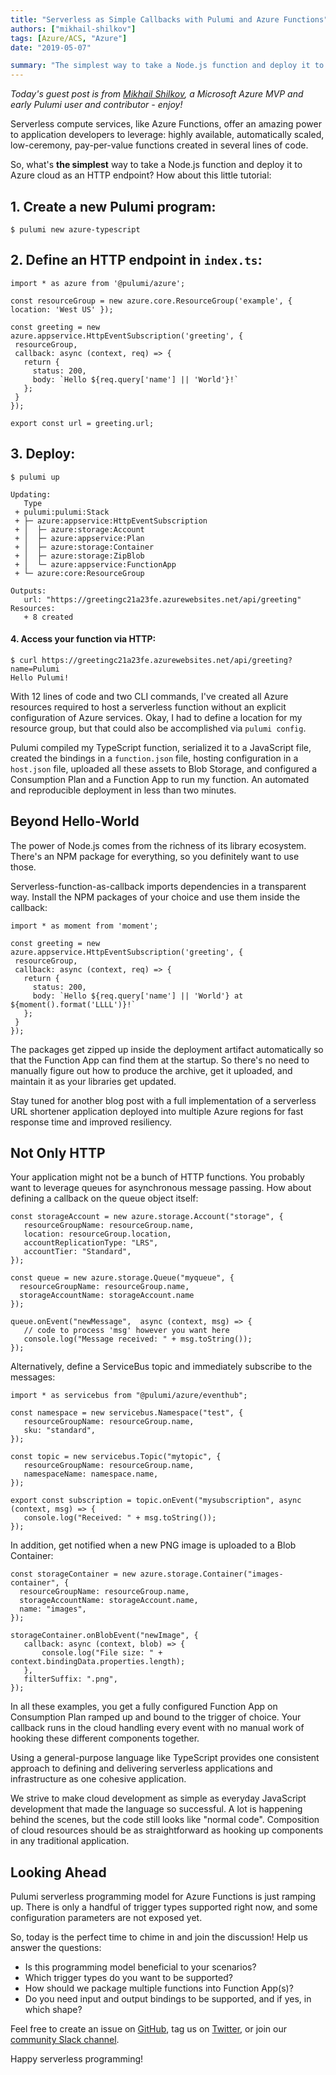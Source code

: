 ```yaml
---
title: "Serverless as Simple Callbacks with Pulumi and Azure Functions"
authors: ["mikhail-shilkov"]
tags: [Azure/ACS, "Azure"]
date: "2019-05-07"

summary: "The simplest way to take a Node.js function and deploy it to Azure cloud as an HTTP endpoint using Pulumi."
---
```


_Today's guest post is from [Mikhail Shilkov](https://mikhail.io/), a
Microsoft Azure MVP and early Pulumi user and contributor - enjoy!_

Serverless compute services, like Azure Functions, offer an amazing
power to application developers to leverage: highly available,
automatically scaled, low-ceremony, pay-per-value functions created in
several lines of code.

So, what's **the simplest** way to take a Node.js function and deploy it
to Azure cloud as an HTTP endpoint? How about this little tutorial:

## 1. Create a new Pulumi program:

    $ pulumi new azure-typescript

## 2. Define an HTTP endpoint in `index.ts`:

    import * as azure from '@pulumi/azure';
     
    const resourceGroup = new azure.core.ResourceGroup('example', { location: 'West US' });
     
    const greeting = new azure.appservice.HttpEventSubscription('greeting', {
     resourceGroup,
     callback: async (context, req) => {
       return {
         status: 200,
         body: `Hello ${req.query['name'] || 'World'}!`
       };
     }
    });
     
    export const url = greeting.url;

## 3. Deploy:

    $ pulumi up
     
    Updating:
       Type
     + pulumi:pulumi:Stack
     + ├─ azure:appservice:HttpEventSubscription
     + │  ├─ azure:storage:Account
     + │  ├─ azure:appservice:Plan
     + │  ├─ azure:storage:Container
     + │  ├─ azure:storage:ZipBlob
     + │  └─ azure:appservice:FunctionApp
     + └─ azure:core:ResourceGroup
     
    Outputs:
       url: "https://greetingc21a23fe.azurewebsites.net/api/greeting"
    Resources:
       + 8 created

#### 4. Access your function via HTTP:

    $ curl https://greetingc21a23fe.azurewebsites.net/api/greeting?name=Pulumi
    Hello Pulumi!

With 12 lines of code and two CLI commands, I've created all Azure
resources required to host a serverless function without an explicit
configuration of Azure services. Okay, I had to define a location for my
resource group, but that could also be accomplished via `pulumi config`.

Pulumi compiled my TypeScript function, serialized it to a JavaScript
file, created the bindings in a `function.json` file, hosting
configuration in a `host.json` file, uploaded all these assets to Blob
Storage, and configured a Consumption Plan and a Function App to run my
function. An automated and reproducible deployment in less than two
minutes.

## Beyond Hello-World

The power of Node.js comes from the richness of its library ecosystem.
There's an NPM package for everything, so you definitely want to use
those.

Serverless-function-as-callback imports dependencies in a transparent
way. Install the NPM packages of your choice and use them inside the
callback:

    import * as moment from 'moment';
     
    const greeting = new azure.appservice.HttpEventSubscription('greeting', {
     resourceGroup,
     callback: async (context, req) => {
       return {
         status: 200,
         body: `Hello ${req.query['name'] || 'World'} at ${moment().format('LLLL')}!`
       };
     }
    });

The packages get zipped up inside the deployment artifact automatically
so that the Function App can find them at the startup. So there's no
need to manually figure out how to produce the archive, get it uploaded,
and maintain it as your libraries get updated.

Stay tuned for another blog post with a full implementation of a
serverless URL shortener application deployed into multiple Azure
regions for fast response time and improved resiliency.

## Not Only HTTP

Your application might not be a bunch of HTTP functions. You probably
want to leverage queues for asynchronous message passing. How about
defining a callback on the queue object itself:

    const storageAccount = new azure.storage.Account("storage", {
       resourceGroupName: resourceGroup.name,
       location: resourceGroup.location,
       accountReplicationType: "LRS",
       accountTier: "Standard",
    });
     
    const queue = new azure.storage.Queue("myqueue", {
      resourceGroupName: resourceGroup.name,
      storageAccountName: storageAccount.name
    });
     
    queue.onEvent("newMessage",  async (context, msg) => {
       // code to process 'msg' however you want here
       console.log("Message received: " + msg.toString());
    });

Alternatively, define a ServiceBus topic and immediately subscribe to
the messages:

    import * as servicebus from "@pulumi/azure/eventhub";
     
    const namespace = new servicebus.Namespace("test", {
       resourceGroupName: resourceGroup.name,
       sku: "standard",
    });
     
    const topic = new servicebus.Topic("mytopic", {
       resourceGroupName: resourceGroup.name,
       namespaceName: namespace.name,
    });
     
    export const subscription = topic.onEvent("mysubscription", async (context, msg) => {
       console.log("Received: " + msg.toString());
    });

In addition, get notified when a new PNG image is uploaded to a Blob
Container:

    const storageContainer = new azure.storage.Container("images-container", {
      resourceGroupName: resourceGroup.name,
      storageAccountName: storageAccount.name,
      name: "images",
    });
     
    storageContainer.onBlobEvent("newImage", {
       callback: async (context, blob) => {
           console.log("File size: " + context.bindingData.properties.length);
       },
       filterSuffix: ".png",
    });

In all these examples, you get a fully configured Function App on
Consumption Plan ramped up and bound to the trigger of choice. Your
callback runs in the cloud handling every event with no manual work of
hooking these different components together.

Using a general-purpose language like TypeScript provides one consistent
approach to defining and delivering serverless applications and
infrastructure as one cohesive application.

We strive to make cloud development as simple as everyday JavaScript
development that made the language so successful. A lot is happening
behind the scenes, but the code still looks like "normal code".
Composition of cloud resources should be as straightforward as hooking
up components in any traditional application.

## Looking Ahead

Pulumi serverless programming model for Azure Functions is just ramping
up. There is only a handful of trigger types supported right now, and
some configuration parameters are not exposed yet.

So, today is the perfect time to chime in and join the discussion! Help
us answer the questions:

- Is this programming model beneficial to your scenarios?
- Which trigger types do you want to be supported?
- How should we package multiple functions into Function App(s)?
- Do you need input and output bindings to be supported, and if yes,
  in which shape?

Feel free to create an issue on
[GitHub](https://github.com/pulumi/pulumi-azure/), tag us on
[Twitter](https://twitter.com/PulumiCorp), or join our
[community Slack channel](https://slack.pulumi.io/).

Happy serverless programming!
